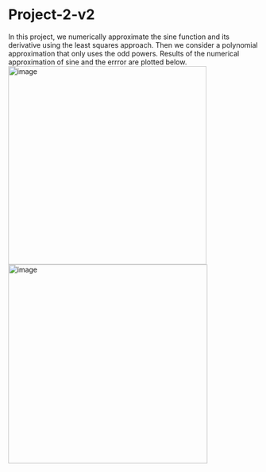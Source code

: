 # Project-2-v2
In this project, we numerically approximate the sine function and its derivative using the least squares approach. Then we consider a polynomial approximation that only uses the odd powers. Results of the numerical approximation of sine and the errror are plotted below.
<img width="399" alt="image" src="https://user-images.githubusercontent.com/39175133/232505191-16e46b8b-7eb6-40ff-a3c4-6dff2335b372.png">
<img width="401" alt="image" src="https://user-images.githubusercontent.com/39175133/232505285-a74d8edb-1a23-4860-93de-3876ac49a1b7.png">
